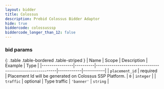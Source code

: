 ```yaml
---
layout: bidder
title: Colossus
description: Prebid Colossus Bidder Adaptor
hide: true
biddercode: colossusssp
biddercode_longer_than_12: false
---
```


### bid params

{: .table .table-bordered .table-striped }
| Name           | Scope    | Description                                              | Example    | Type      |
|----------------|----------|----------------------------------------------------------|------------|-----------|
| `placement_id` | required | Placement Id will be generated on Colossus SSP Platform. | `0`        | `integer` |
| `traffic`      | optional | Type traffic                                             | `'banner'` | `string`  |
